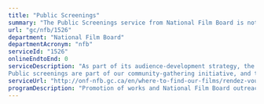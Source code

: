 ```yaml
---
title: "Public Screenings"
summary: "The Public Screenings service from National Film Board is not available end-to-end online, according to the GC Service Inventory."
url: "gc/nfb/1526"
department: "National Film Board"
departmentAcronym: "nfb"
serviceId: "1526"
onlineEndtoEnd: 0
serviceDescription: "As part of its audience-development strategy, the NFB makes its rich film collection accessible to partners across the country such as community centres, public libraries, arts centres (“Maisons de la culture”) and non-profit organizations seeking to host public screenings of specific NFB titles or seasonal programs of films. Through this service, the NFB provides a digital file or DVD copy of the film(s) requested, as well as promotional material. Examples of partners using this service include Canada’s public libraries (through the NFB film club program), the not-for-profit entity Fondation canadienne pour le dialogue des cultures, responsible for organizing the yearly Rendez-vous de la Francophonie cultural event, and community centres wishing to screen titles from the NFB’s collection of indigenous-made works. 
Public screenings are part of our community-gathering initiative, and they offer a way for the NFB to promote its works and facilitate dialogue around them, while reaching a broad segment of the population."
serviceUrl: "http://onf-nfb.gc.ca/en/where-to-find-our-films/rendez-vous-de-la-francophonie/"
programDescription: "Promotion of works and National Film Board outreach"
---
```

